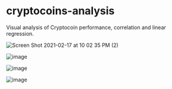 # cryptocoins-analysis

Visual analysis of Cryptocoin performance, correlation and linear regression. 

![Screen Shot 2021-02-17 at 10 02 35 PM (2)](https://user-images.githubusercontent.com/71298635/108299214-03421080-716c-11eb-8b65-f21cc782129e.png)

![image](https://user-images.githubusercontent.com/71298635/106349130-693c2600-6299-11eb-821e-2efbd46fab43.png)

![image](https://user-images.githubusercontent.com/71298635/106349151-a6081d00-6299-11eb-99fd-ad680f2ed406.png)

![image](https://user-images.githubusercontent.com/71298635/106349235-6beb4b00-629a-11eb-96e1-3e270cc5b33b.png)

